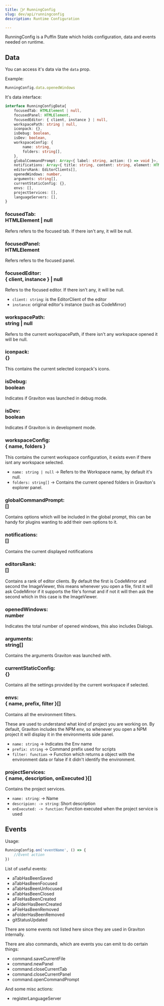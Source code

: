 ```yaml
---
title: 🏃‍♂️ RunningConfig
slug: dev/api/runningconfig
description: Runtime Configuration

---
```


RunningConfig is a Puffin State which holds configuration, data and events needed on runtime. 

## Data

You can access it's data via the `data` prop.

Example:
```javascript
RunningConfig.data.openedWindows
``` 

It's data interface:
```ts
interface RunningConfigData{
	focusedTab: HTMLElement | null,
	focusedPanel: HTMLElement,
	focusedEditor: { client, instance } | null,
	workspacePath: string | null,
	iconpack: {},
	isDebug: boolean,
	isDev: boolean,
	workspaceConfig: {
		name: string,
		folders: string[],
	},
	globalCommandPrompt: Array<{ label: string, action: () => void }>,
	notifications: Array<{ title: string, content: string, element: HTMLElement }>,
	editorsRank: EditorClients[],
	openedWindows: number,
	arguments: string[],
	currentStaticConfig: {},
	envs: [],
	projectServices: [],
	languageServers: [],
}
```

### focusedTab: <div class="type"> HTMLElement | null </div>
Refers refers to the focused tab. If there isn't any, it will be null.

### focusedPanel: <div class="type"> HTMLElement </div>
Refers refers to the focused panel.

### focusedEditor: <div class="type"> { client, instance } | null </div>
Refers to the focused editor. If there isn't any, it will be null.
   * `client: string`: is the EditorClient of the editor 
   * `instance`: original editor's instance (such as CodeMirror)

### workspacePath: <div class="type"> string | null </div>
Refers to the current workspacePath, if there isn't any workspace opened it will be null.

### iconpack: <div class="type"> {} </div>
This contains the current selected iconpack's icons.

### isDebug: <div class="type"> boolean </div>
Indicates if Graviton was launched in debug mode.

### isDev: <div class="type"> boolean </div>
Indicates if Graviton is in development mode.

### workspaceConfig: <div class="type"> { name, folders } </div>
This contains the current workspace configuration, it exists even if there isnt any workspace selected.
   * `name: string | null` -> Refers to the Workspace name, by default it's null.
   * `folders: string[]` -> Contains the current opened folders in Graviton's explorer panel.

### globalCommandPrompt: <div class="type"> [] </div>
Contains options which will be included in the global prompt, this can be handy for plugins wanting to add their own options to it.

### notifications: <div class="type"> [] </div>
Contains the current displayed notifications

### editorsRank: <div class="type"> [] </div>
Contains a rank of editor clients. By default the first is CodeMirror and second the ImageViewer, this means whenever you open a file, first it will ask CodeMirror if it supports the file's format and if not it will then ask the second which in this case is the ImageViewer.

### openedWindows: <div class="type"> number </div>
Indicates the total number of opened windows, this also includes Dialogs.

### arguments: <div class="type"> string[] </div>
Contains the arguments Graviton was launched with.

### currentStaticConfig: <div class="type"> {} </div>
Contains all the settings provided by the current workspace if selected.

### envs: <div class="type"> { name, prefix, filter }[] </div>
Contains all the environment filters. 

These are used to understand what kind of project you are working on. 
By default, Graviton includes the NPM env, so whenever you open a NPM project it will display it in the environments side panel.

   * `name: string` -> Indicates the Env name
   * `prefix: string` -> Command prefix used for scripts
   * `filter: function` -> Function which returns a object with the environment data or false if it didn't identify the environment.

### projectServices: <div class="type">{ name, description, onExecuted }[]</div>
Contains the project services.
   * `name: string`: -> Name 
   * `descripion: -> string`: Short description 
   * `onExecuted: -> function`: Function executed when the project service is used
   
## Events

Usage:

```javascript
RunningConfig.on('eventName', () => {
	//Event action
})
```

List of useful events:
* aTabHasBeenSaved
* aTabHasBeenFocused
* aTabHasBeenUnfocused
* aTabHasBeenClosed
* aFileHasBeenCreated
* aFolderHasBeenCreated
* aFileHasBeenRemoved
* aFolderHasBeenRemoved
* gitStatusUpdated

There are some events not listed here since they are used in Graviton internally.

There are also commands, which are events you can emit to do certain things:
* command.saveCurrentFile
* command.newPanel
* command.closeCurrentTab
* command.closeCurrentPanel
* command.openCommandPrompt

And some misc actions:
* registerLanguageServer
